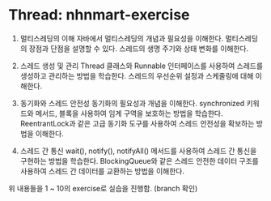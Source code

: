 # Thread: nhnmart-exercise
1. 멀티스레딩의 이해
자바에서 멀티스레딩의 개념과 필요성을 이해한다.
멀티스레딩의 장점과 단점을 설명할 수 있다.
스레드의 생명 주기와 상태 변화를 이해한다.

2. 스레드 생성 및 관리
Thread 클래스와 Runnable 인터페이스를 사용하여 스레드를 생성하고 관리하는 방법을 학습한다.
스레드의 우선순위 설정과 스케줄링에 대해 이해한다.

3. 동기화와 스레드 안전성
동기화의 필요성과 개념을 이해한다.
synchronized 키워드와 메서드, 블록을 사용하여 임계 구역을 보호하는 방법을 학습한다.
ReentrantLock과 같은 고급 동기화 도구를 사용하여 스레드 안전성을 확보하는 방법을 이해한다.

4. 스레드 간 통신
wait(), notify(), notifyAll() 메서드를 사용하여 스레드 간 통신을 구현하는 방법을 학습한다.
BlockingQueue와 같은 스레드 안전한 데이터 구조를 사용하여 스레드 간 데이터를 교환하는 방법을 이해한다.

위 내용들을 1 ~ 10의 exercise로 실습을 진행함.
(branch 확인)
